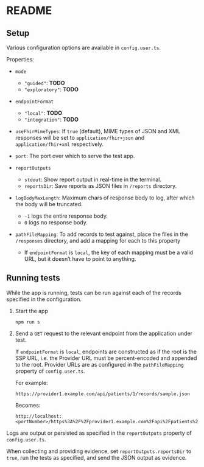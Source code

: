 # README

## Setup

Various configuration options are available in `config.user.ts`.

Properties:

* `mode`
  - `"guided"`: **TODO**
  - `"exploratory"`: **TODO**

* `endpointFormat`
  - `"local"`: **TODO**
  - `"integration"`: **TODO**

* `useFhirMimeTypes`: If `true` (default), MIME types of JSON and XML responses will be set to `application/fhir+json` and `application/fhir+xml` respectively.

* `port`: The port over which to serve the test app.

* `reportOutputs`
  - `stdout`: Show report output in real-time in the terminal.
  - `reportsDir`: Save reports as JSON files in `/reports` directory.

* `logBodyMaxLength`: Maximum chars of response body to log, after which the body will be truncated.
  - `-1` logs the entire response body.
  - `0` logs no response body.

* `pathFileMapping`: To add records to test against, place the files in the `/responses` directory, and add a mapping for each to this property
  -  If `endpointFormat` is `local`, the key of each mapping must be a valid URL, but it doesn&rsquo;t have to point to anything.


## Running tests

While the app is running, tests can be run against each of the records specified in the configuration.

1.  Start the app

    ```
    npm run s
    ```

2.  Send a `GET` request to the relevant endpoint from the application under test.
    
    If `endpointFormat` is `local`, endpoints are constructed as if the root is the SSP URL, i.e. the Provider URL must be percent-encoded and appended to the root. Provider URLs are as configured in the `pathFileMapping` property of `config.user.ts`.

    For example:

    ```
    https://provider1.example.com/api/patients/1/records/sample.json
    ```
    Becomes:

    <pre><code><span id="urlOrigin">http://localhost:&lt;portNumber&gt;</span>/https%3A%2F%2Fprovider1.example.com%2Fapi%2Fpatients%2F1%2Frecords%2Fsample.json</code></pre>

Logs are output or persisted as specified in the `reportOutputs` property of `config.user.ts`.

When collecting and providing evidence, set `reportOutputs.reportsDir` to `true`, run the tests as specified, and send the JSON output as evidence.

<!-- TODO -->
<!-- JSON logs can be viewed in human-readable format by running `npm run pretty-html <fileName>`. -->

<!-- <div class="message is-warning">
<div class="message-body" markdown="1">
**Note**: [note]
</div>
</div> -->
